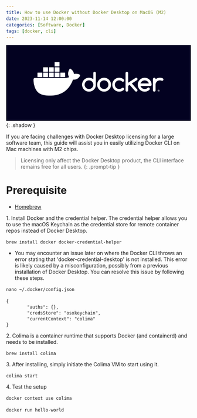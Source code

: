 ```yaml
---
title: How to use Docker without Docker Desktop on MacOS (M2)
date: 2023-11-14 12:00:00
categories: [Software, Docker]
tags: [docker, cli]
---
```

<script defer data-domain="senad-d.github.io" src="https://plus.seki.ink/js/script.js"></script>
![](https://github.com/senad-d/senad-d.github.io/blob/main/_media/images/docker-banner.png?raw=true){: .shadow }

If you are facing challenges with Docker Desktop licensing for a large software team, this guide will assist you in easily utilizing Docker CLI on Mac machines with M2 chips.

> Licensing only affect the Docker Desktop product, the CLI interface remains free for all users.
{: .prompt-tip }

# Prerequisite
  - [Homebrew](https://brew.sh/)

1\. Install Docker and the credential helper. The credential helper allows you to use the macOS Keychain as the credential store for remote container repos instead of Docker Desktop.

```shell
brew install docker docker-credential-helper
```

- You may encounter an issue later on where the Docker CLI throws an error stating that 'docker-credential-desktop' is not installed. This error is likely caused by a misconfiguration, possibly from a previous installation of Docker Desktop. You can resolve this issue by following these steps.

```shell
nano ~/.docker/config.json

{
        "auths": {},
        "credsStore": "osxkeychain",
        "currentContext": "colima"
}
```

2\. Colima is a container runtime that supports Docker (and containerd) and needs to be installed.

```shell
brew install colima
```

3\. After installing, simply initiate the Colima VM to start using it.

```shell
colima start
```

4\. Test the setup

```shell
docker context use colima

docker run hello-world
```